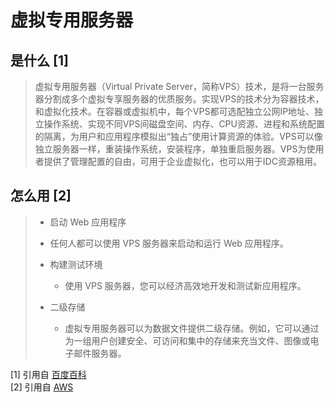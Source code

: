 # 虚拟专用服务器
  
## 是什么 [1]
> 虚拟专用服务器（Virtual Private Server，简称VPS）技术，是将一台服务器分割成多个虚拟专享服务器的优质服务。实现VPS的技术分为容器技术，和虚拟化技术。在容器或虚拟机中，每个VPS都可选配独立公网IP地址、独立操作系统、实现不同VPS间磁盘空间、内存、CPU资源、进程和系统配置的隔离，为用户和应用程序模拟出“独占”使用计算资源的体验。VPS可以像独立服务器一样，重装操作系统，安装程序，单独重启服务器。VPS为使用者提供了管理配置的自由，可用于企业虚拟化，也可以用于IDC资源租用。
  
## 怎么用 [2]
>- 启动 Web 应用程序
>  - 任何人都可以使用 VPS 服务器来启动和运行 Web 应用程序。
>
>- 构建测试环境
>   - 使用 VPS 服务器，您可以经济高效地开发和测试新应用程序。
>
>- 二级存储
>   - 虚拟专用服务器可以为数据文件提供二级存储。例如，它可以通过为一组用户创建安全、可访问和集中的存储来充当文件、图像或电子邮件服务器。

[1] 引用自 [百度百科](https://baike.baidu.com/item/%E8%99%9A%E6%8B%9F%E4%B8%93%E7%94%A8%E6%9C%8D%E5%8A%A1%E5%99%A8/5613529)  
[2] 引用自 [AWS](https://aws.amazon.com/cn/what-is/vps/)